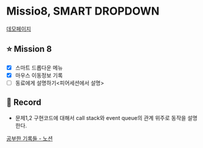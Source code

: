 # Missio8, SMART DROPDOWN
[데모페이지](http://otterp.s3-website.ap-northeast-2.amazonaws.com/)
## ⭐️ Mission 8
- [x] 스마트 드롭다운 메뉴  
- [x] 마우스 이동정보 기록  
- [ ] 동료에게 설명하기<피어세션에서 설명>  

## 📝 Record

- 문제1,2 구현코드에 대해서 call stack와 event queue의 관계 위주로 동작을 설명한다.



[공부한 기록들 - 노션](미완료)
